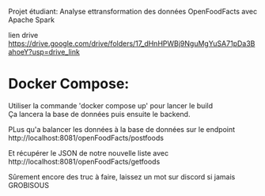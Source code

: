 Projet étudiant: Analyse ettransformation des données
OpenFoodFacts avec Apache Spark

lien drive 
https://drive.google.com/drive/folders/17_dHnHPWBj9NguMgYuSA71pDa3BahoeY?usp=drive_link


# Docker Compose:
Utiliser la commande 'docker compose up' pour lancer le build  
Ça lancera la base de données puis ensuite le backend.  

PLus qu'a balancer les données à la base de données sur le endpoint   
http://localhost:8081/openFoodFacts/postfoods  

Et récupérer le JSON de notre nouvelle liste avec  
http://localhost:8081/openFoodFacts/getfoods  

Sûrement encore des truc à faire, laissez un mot sur discord si jamais
GROBISOUS
